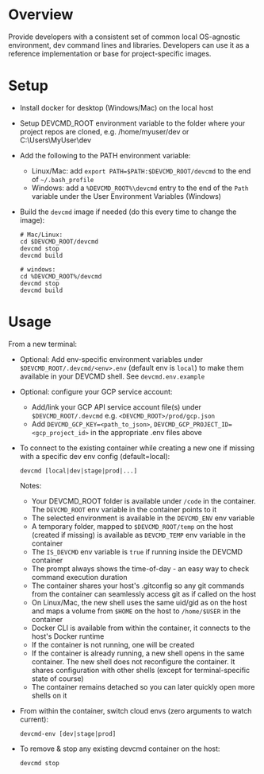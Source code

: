 # Overview
Provide developers with a consistent set of common local OS-agnostic environment, dev command lines and libraries.
Developers can use it as a reference implementation or base for project-specific images.

# Setup

* Install docker for desktop (Windows/Mac) on the local host

* Setup DEVCMD_ROOT environment variable to the folder where your project repos are cloned, e.g. /home/myuser/dev or C:\Users\MyUser\dev

* Add the following to the PATH environment variable:
  * Linux/Mac: add `export PATH=$PATH:$DEVCMD_ROOT/devcmd` to the end of `~/.bash_profile`
  * Windows: add a `%DEVCMD_ROOT%\devcmd` entry to the end of the `Path` variable under the User Environment Variables (Windows)

* Build the `devcmd` image if needed (do this every time to change the image):
  ```
  # Mac/Linux:
  cd $DEVCMD_ROOT/devcmd
  devcmd stop
  devcmd build

  # windows:
  cd %DEVCMD_ROOT%/devcmd
  devcmd stop
  devcmd build
  ```

# Usage

From a new terminal:

* Optional: Add env-specific environment variables under `$DEVCMD_ROOT/.devcmd/<env>.env` (default env is `local`) to make them available in your DEVCMD shell.
  See `devcmd.env.example`

* Optional: configure your GCP service account:
  * Add/link your GCP API service account file(s) under `$DEVCMD_ROOT/.devcmd` e.g. `<DEVCMD_ROOT>/prod/gcp.json`
  * Add `DEVCMD_GCP_KEY=<path_to_json>`, `DEVCMD_GCP_PROJECT_ID=<gcp_project_id>` in the appropriate .env files above

* To connect to the existing container while creating a new one if missing with a specific dev env config (default=local):
  ```
  devcmd [local|dev|stage|prod|...]
  ```
  Notes:
  * Your DEVCMD_ROOT folder is available under `/code` in the container. The `DEVCMD_ROOT` env variable in the container points to it
  * The selected environment is available in the `DEVCMD_ENV` env variable
  * A temporary folder, mapped to `$DEVCMD_ROOT/temp` on the host (created if missing) is available as `DEVCMD_TEMP` env variable in the container
  * The `IS_DEVCMD` env variable is `true` if running inside the DEVCMD container
  * The prompt always shows the time-of-day - an easy way to check command execution duration
  * The container shares your host's .gitconfig so any git commands from the container can seamlessly access git as if called on the host
  * On Linux/Mac, the new shell uses the same uid/gid as on the host and maps a volume from `$HOME` on the host to `/home/$USER` in the container
  * Docker CLI is available from within the container, it connects to the host's Docker runtime
  * If the container is not running, one will be created
  * If the container is already running, a new shell opens in the same container.
  The new shell does not reconfigure the container. It shares configuration with other shells
  (except for terminal-specific state of course)
  * The container remains detached so you can later quickly open more shells on it

* From within the container, switch cloud envs (zero arguments to watch current):
  ```
  devcmd-env [dev|stage|prod]
  ```

* To remove & stop any existing devcmd container on the host:
  ```
  devcmd stop
  ```
